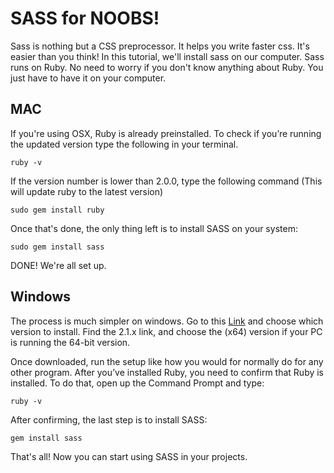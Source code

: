 # SASS for NOOBS!
Sass is nothing but a CSS preprocessor. It helps you write faster css.
It's easier than you think! In this tutorial, we'll install sass on our computer.
Sass runs on Ruby. No need to worry if you don't know anything about Ruby. You just have to have it on your computer.

## MAC
If you're using OSX, Ruby is already preinstalled. To check if you’re running the updated version type the following in your terminal.
```
ruby -v
```
If the version number is lower than 2.0.0, type the following command (This will update ruby to the latest version)

```
sudo gem install ruby

``` 

Once that's done, the only thing left is to install SASS on your system:

```
sudo gem install sass

```
DONE! We're all set up.


## Windows
The process is much simpler on windows. Go to this [Link](https://rubyinstaller.org/downloads/) and choose which version to install. Find the 2.1.x link, and choose the (x64) version if your PC is running the 64-bit version.

Once downloaded, run the setup like how you would for normally do for any other program.
After you’ve installed Ruby, you need to confirm that Ruby is installed. To do that,  open up the Command Prompt and type:
```
ruby -v
```
After confirming, the last step is to install SASS:

```
gem install sass
```
That's all! Now you can start using SASS in your projects.
